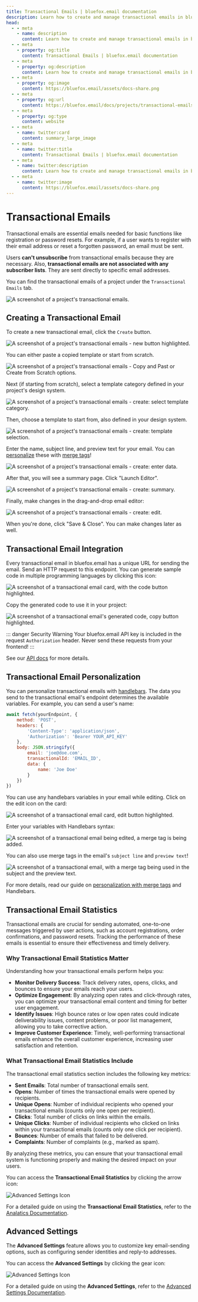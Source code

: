 ```yaml
---
title: Transactional Emails | bluefox.email documentation
description: Learn how to create and manage transactional emails in bluefox.email. Explore integration, personalization, and advanced settings for essential communications like password resets and registration emails.
head:
  - - meta
    - name: description
      content: Learn how to create and manage transactional emails in bluefox.email. Explore integration, personalization, and advanced settings for essential communications like password resets and registration emails.
  - - meta
    - property: og:title
      content: Transactional Emails | bluefox.email documentation
  - - meta
    - property: og:description
      content: Learn how to create and manage transactional emails in bluefox.email. Explore integration, personalization, and advanced settings for essential communications like password resets and registration emails.
  - - meta
    - property: og:image
      content: https://bluefox.email/assets/docs-share.png
  - - meta
    - property: og:url
      content: https://bluefox.email/docs/projects/transactional-emails
  - - meta
    - property: og:type
      content: website
  - - meta
    - name: twitter:card
      content: summary_large_image
  - - meta
    - name: twitter:title
      content: Transactional Emails | bluefox.email documentation
  - - meta
    - name: twitter:description
      content: Learn how to create and manage transactional emails in bluefox.email. Explore integration, personalization, and advanced settings for essential communications like password resets and registration emails.
  - - meta
    - name: twitter:image
      content: https://bluefox.email/assets/docs-share.png
---
```


# Transactional Emails

Transactional emails are essential emails needed for basic functions like registration or password resets. For example, if a user wants to register with their email address or reset a forgotten password, an email must be sent.

Users **can't unsubscribe** from transactional emails because they are necessary. Also, **transactional emails are not associated with any subscriber lists**. They are sent directly to specific email addresses.

You can find the transactional emails of a project under the `Transactional Emails` tab.

![A screenshot of a project's transactional emails.](./project-transactionals.webp)

## Creating a Transactional Email

To create a new transactional email, click the `Create` button.

![A screenshot of a project's transactional emails - new button highlighted.](./project-transactionals-create-button.webp)

You can either paste a copied template or start from scratch.

![A screenshot of a project's transactional emails - Copy and Past or Create from Scratch options.](./project-transactionals-options.webp)

Next (if starting from scratch), select a template category defined in your project's design system.

![A screenshot of a project's transactional emails - create: select template category.](./project-transactionals-create-select-category.webp)

Then, choose a template to start from, also defined in your design system.

![A screenshot of a project's transactional emails - create: template selection.](./project-transactionals-create-select-template.webp)

Enter the name, subject line, and preview text for your email. You can [personalize](#transactional-email-personalization) these with [merge tags](#transactional-email-personalization)!

![A screenshot of a project's transactional emails - create: enter data.](./project-transactionals-create-subject.webp)

After that, you will see a summary page. Click "Launch Editor".

![A screenshot of a project's transactional emails - create: summary.](./project-transactionals-create-summary.webp)

Finally, make changes in the drag-and-drop email editor:

![A screenshot of a project's transactional emails - create: edit.](./project-transactionals-create-editor.webp)

When you're done, click "Save & Close". You can make changes later as well.

## Transactional Email Integration

Every transactional email in bluefox.email has a unique URL for sending the email. Send an HTTP request to this endpoint. You can generate sample code in multiple programming languages by clicking this icon:

![A screenshot of a transactional email card, with the code button highlighted.](./project-transactionals-code-button.webp)

Copy the generated code to use it in your project:

![A screenshot of a transactional email's generated code, copy button highlighted.](./project-transactionals-code-dialog.webp)

::: danger Security Warning
Your bluefox.email API key is included in the request `Authorization` header. Never send these requests from your frontend!
:::

See our [API docs](/docs/api/) for more details.

## Transactional Email Personalization

You can personalize transactional emails with [handlebars](https://handlebarsjs.com/). The data you send to the transactional email's endpoint determines the available variables. For example, you can send a user's name:

```javascript
await fetch(yourEndpoint, {
    method: 'POST',
    headers: {
        'Content-Type': 'application/json',
        'Authorization': 'Bearer YOUR_API_KEY'
    },
    body: JSON.stringify({
        email: 'joe@doe.com',
        transactionalId: 'EMAIL_ID',
        data: {
            name: 'Joe Doe'
        }
    })
})
```

You can use any handlebars variables in your email while editing. Click on the edit icon on the card:

![A screenshot of a transactional email card, edit button highlighted.](./project-transactionals-edit-button.webp)

Enter your variables with Handlebars syntax:

![A screenshot of a transactional email being edited, a merge tag is being added.](./project-transactionals-edit-merge-tag.webp)

You can also use merge tags in the email's `subject line` and `preview text`!

![A screenshot of a transactional email, with a merge tag being used in the subject and the preview text.](./project-transactionals-edit-subject-merge-tag.webp)

For more details, read our guide on [personalization with merge tags](/docs/email-personalization) and Handlebars.


## Transactional Email Statistics

Transactional emails are crucial for sending automated, one-to-one messages triggered by user actions, such as account registrations, order confirmations, and password resets. Tracking the performance of these emails is essential to ensure their effectiveness and timely delivery.

### Why Transactional Email Statistics Matter

Understanding how your transactional emails perform helps you:

- **Monitor Delivery Success**: Track delivery rates, opens, clicks, and bounces to ensure your emails reach your users.
- **Optimize Engagement**: By analyzing open rates and click-through rates, you can optimize your transactional email content and timing for better user engagement.
- **Identify Issues**: High bounce rates or low open rates could indicate deliverability issues, content problems, or poor list management, allowing you to take corrective action.
- **Improve Customer Experience**: Timely, well-performing transactional emails enhance the overall customer experience, increasing user satisfaction and retention.

### What Transactional Email Statistics Include

The transactional email statistics section includes the following key metrics:

- **Sent Emails**: Total number of transactional emails sent.
- **Opens**: Number of times the transactional emails were opened by recipients.
- **Unique Opens**: Number of individual recipients who opened your transactional emails (counts only one open per recipient).
- **Clicks**: Total number of clicks on links within the emails.
- **Unique Clicks**: Number of individual recipients who clicked on links within your transactional emails (counts only one click per recipient).
- **Bounces**: Number of emails that failed to be delivered.
- **Complaints**: Number of complaints (e.g., marked as spam).

By analyzing these metrics, you can ensure that your transactional email system is functioning properly and making the desired impact on your users.

You can access the **Transactional Email Statistics** by clicking the arrow icon:


![Advanced Settings Icon](./project-transactionals-stats-btn.webp)

For a detailed guide on using the **Transactional Email Statistics**, refer to the [Analatics Documentation](/docs/analytics).


## Advanced Settings

The **Advanced Settings** feature allows you to customize key email-sending options, such as configuring sender identities and reply-to addresses. 

You can access the **Advanced Settings** by clicking the gear icon:

![Advanced Settings Icon](./project-transactionals-advanced-settings-btn.webp)

For a detailed guide on using the **Advanced Settings**, refer to the [Advanced Settings Documentation](/docs/projects/settings.html#advanced-settings).

